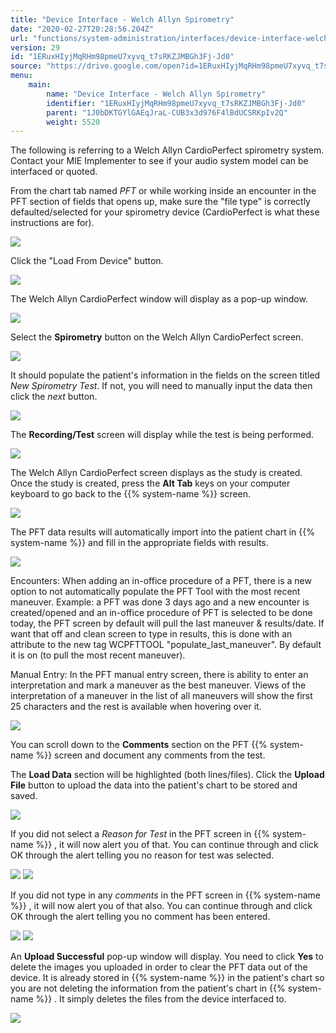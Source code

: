 ```yaml
---
title: "Device Interface - Welch Allyn Spirometry"
date: "2020-02-27T20:28:56.204Z"
url: "functions/system-administration/interfaces/device-interface-welch-allyn-spirometry.html"
version: 29
id: "1ERuxHIyjMqRHm98pmeU7xyvq_t7sRKZJMBGh3Fj-Jd0"
source: "https://drive.google.com/open?id=1ERuxHIyjMqRHm98pmeU7xyvq_t7sRKZJMBGh3Fj-Jd0"
menu:
    main:
        name: "Device Interface - Welch Allyn Spirometry"
        identifier: "1ERuxHIyjMqRHm98pmeU7xyvq_t7sRKZJMBGh3Fj-Jd0"
        parent: "1J0bDKTGYlGAEqJraL-CUB3x3d976F4lBdUCSRKpIv2Q"
        weight: 5520
---
```

The following is referring to a Welch Allyn CardioPerfect spirometry system. Contact your MIE Implementer to see if your audio system model can be interfaced or quoted.

From the chart tab named *PFT* or while working inside an encounter in the PFT section of fields that opens up, make sure the "file type" is correctly defaulted/selected for your spirometry device (CardioPerfect is what these instructions are for).

![](device-interface-welch-allyn-spirometry.images/image1.png)

Click the "Load From Device" button.

![](device-interface-welch-allyn-spirometry.images/image3.png)

The Welch Allyn CardioPerfect window will display as a pop-up window.

![](device-interface-welch-allyn-spirometry.images/image2.png)

Select the **Spirometry** button on the Welch Allyn CardioPerfect screen.

![](device-interface-welch-allyn-spirometry.images/image5.png)

It should populate the patient's information in the fields on the screen titled *New Spirometry Test*. If not, you will need to manually input the data then click the *next* button.

![](device-interface-welch-allyn-spirometry.images/image4.png)

The **Recording/Test** screen will display while the test is being performed.

![](device-interface-welch-allyn-spirometry.images/image7.png)

The Welch Allyn CardioPerfect screen displays as the study is created. Once the study is created, press the **Alt Tab** keys on your computer keyboard to go back to the {{% system-name %}} screen.

![](device-interface-welch-allyn-spirometry.images/image6.png)

The PFT data results will automatically import into the patient chart in {{% system-name %}} and fill in the appropriate fields with results.

![](device-interface-welch-allyn-spirometry.images/image9.png)

Encounters: When adding an in-office procedure of a PFT, there is a new option to not automatically populate the PFT Tool with the most recent maneuver. Example: a PFT was done 3 days ago and a new encounter is created/opened and an in-office procedure of PFT is selected to be done today, the PFT screen by default will pull the last maneuver & results/date. If want that off and clean screen to type in results, this is done with an attribute to the new tag WCPFTTOOL "populate_last_maneuver". By default it is on (to pull the most recent maneuver).

Manual Entry: In the PFT manual entry screen, there is ability to enter an interpretation and mark a maneuver as the best maneuver. Views of the interpretation of a maneuver in the list of all maneuvers will show the first 25 characters and the rest is available when hovering over it.

![](device-interface-welch-allyn-spirometry.images/image8.png)

You can scroll down to the **Comments** section on the PFT {{% system-name %}} screen and document any comments from the test.

The **Load Data** section will be highlighted (both lines/files). Click the **Upload File** button to upload the data into the patient's chart to be stored and saved.

![](device-interface-welch-allyn-spirometry.images/image12.png)

If you did not select a *Reason for Test* in the PFT screen in {{% system-name %}} , it will now alert you of that. You can continue through and click OK through the alert telling you no reason for test was selected.

![](device-interface-welch-allyn-spirometry.images/image10.png) ![](device-interface-welch-allyn-spirometry.images/image11.png)

If you did not type in any *comments* in the PFT screen in {{% system-name %}} , it will now alert you of that also. You can continue through and click OK through the alert telling you no comment has been entered.

![](device-interface-welch-allyn-spirometry.images/image13.png) ![](device-interface-welch-allyn-spirometry.images/image14.png)

An **Upload Successful** pop-up window will display. You need to click **Yes** to delete the images you uploaded in order to clear the PFT data out of the device. It is already stored in {{% system-name %}} in the patient's chart so you are not deleting the information from the patient's chart in {{% system-name %}} . It simply deletes the files from the device interfaced to.

![](device-interface-welch-allyn-spirometry.images/image15.png)

